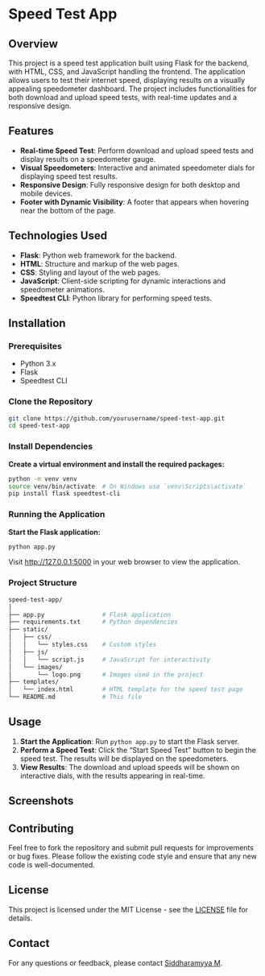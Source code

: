 # Speed Test App

## Overview

This project is a speed test application built using Flask for the backend, with HTML, CSS, and JavaScript handling the frontend. The application allows users to test their internet speed, displaying results on a visually appealing speedometer dashboard. The project includes functionalities for both download and upload speed tests, with real-time updates and a responsive design.

## Features

- **Real-time Speed Test**: Perform download and upload speed tests and display results on a speedometer gauge.
- **Visual Speedometers**: Interactive and animated speedometer dials for displaying speed test results.
- **Responsive Design**: Fully responsive design for both desktop and mobile devices.
- **Footer with Dynamic Visibility**: A footer that appears when hovering near the bottom of the page.

## Technologies Used

- **Flask**: Python web framework for the backend.
- **HTML**: Structure and markup of the web pages.
- **CSS**: Styling and layout of the web pages.
- **JavaScript**: Client-side scripting for dynamic interactions and speedometer animations.
- **Speedtest CLI**: Python library for performing speed tests.

## Installation

### Prerequisites

- Python 3.x
- Flask
- Speedtest CLI

### Clone the Repository

```bash
git clone https://github.com/yourusername/speed-test-app.git
cd speed-test-app
```

### Install Dependencies

**Create a virtual environment and install the required packages:**

```bash
python -m venv venv
source venv/bin/activate  # On Windows use `venv\Scripts\activate`
pip install flask speedtest-cli
```

### Running the Application

**Start the Flask application:**

```bash
python app.py
```

Visit http://127.0.0.1:5000 in your web browser to view the application.

### Project Structure

```bash
speed-test-app/
│
├── app.py                # Flask application
├── requirements.txt      # Python dependencies
├── static/
│   ├── css/
│   │   └── styles.css    # Custom styles
│   ├── js/
│   │   └── script.js     # JavaScript for interactivity
│   └── images/
│       └── logo.png      # Images used in the project
├── templates/
│   └── index.html        # HTML template for the speed test page
└── README.md             # This file
```

## Usage

1. **Start the Application**: Run `python app.py` to start the Flask server.
2. **Perform a Speed Test**: Click the “Start Speed Test” button to begin the speed test. The results will be displayed on the speedometers.
3. **View Results**: The download and upload speeds will be shown on interactive dials, with the results appearing in real-time.

## Screenshots

<!-- Add your screenshots here -->

## Contributing

Feel free to fork the repository and submit pull requests for improvements or bug fixes. Please follow the existing code style and ensure that any new code is well-documented.

## License

This project is licensed under the MIT License - see the [LICENSE](LICENSE) file for details.

## Contact

For any questions or feedback, please contact [Siddharamyya M](mailto:your.email@example.com).